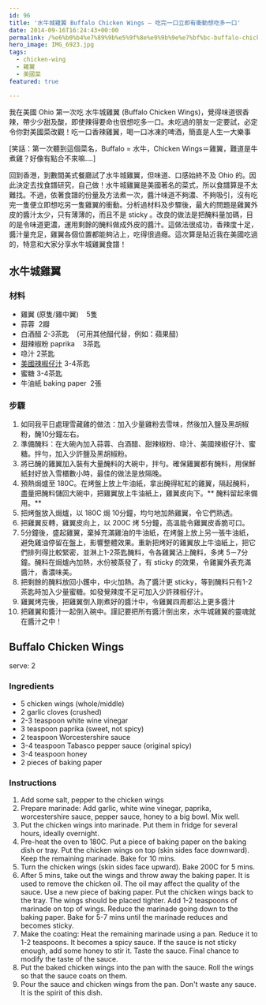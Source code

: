 ```yaml
---
id: 96
title: '水牛城雞翼 Buffalo Chicken Wings – 吃完一口立即有衝動想吃多一口'
date: 2014-09-16T16:24:43+00:00
permalink: /%e6%b0%b4%e7%89%9b%e5%9f%8e%e9%9b%9e%e7%bf%bc-buffalo-chicken-wings/
hero_image: IMG_6923.jpg
tags:
  - chicken-wing
  - 雞翼
  - 美國菜
featured: true

---
```

我在美國 Ohio 第一次吃 水牛城雞翼 (Buffalo Chicken Wings)，覺得味道很香辣，帶少少甜及酸，即使辣得要命也很想吃多一口。未吃過的朋友一定要試，必定令你對美國菜改觀！吃一口香辣雞翼，喝一口冰凍的啤酒，簡直是人生一大樂事

<!--more-->

 [笑話：第一次聽到這個菜名，Buffalo = 水牛，Chicken Wings＝雞翼，難道是牛煮雞？好像有點合不來嘛….] 

回到香港，到數間美式餐廳試了水牛城雞翼，但味道、口感始終不及 Ohio 的。因此決定去找食譜研究，自己做！水牛城雞翼是美國著名的菜式，所以食譜算是不太難找。不過，依著食譜的份量及方法煮一次，醬汁味道不夠濃、不夠吸引，沒有吃完一隻便立即想吃另一隻雞翼的衝動。分析過材料及步驟後，最大的問題是雞翼外皮的醬汁太少，只有薄薄的，而且不是 sticky 。改良的做法是把醃料量加碼，目的是令味道更濃，運用剩餘的醃料做成外皮的醬汁。這做法很成功，香辣度十足，醬汁量充足，雞翼各個位置都能夠沾上，吃得很過癮。這次算是貼近我在美國吃過的，特意和大家分享水牛城雞翼食譜！

## 水牛城雞翼

### 材料

* 雞翼 (原隻/雞中翼)    5隻
* 蒜蓉  2瓣
* 白酒醋 2-3茶匙    (可用其他醋代替，例如：蘋果醋)
* 甜辣椒粉 paprika    3茶匙
* 喼汁 2茶匙
* [美國辣椒仔汁](http://www.tabasco.com/tabasco-products/sauces/tabasco-original-red-sauce/ "tabasco.com")  3-4茶匙
* 蜜糖 3-4茶匙
* 牛油紙 baking paper  2張

### 步驟

1. 如同我平日處理雪藏雞的做法：加入少量雞粉去雪味，然後加入鹽及黑胡椒粉，醃10分鐘左右。
2. 準備醃料：在大碗內加入蒜蓉、白酒醋、甜辣椒粉、喼汁、美國辣椒仔汁、蜜糖。拌勻，加入少許鹽及黑胡椒粉。
3. 將已醃的雞翼加入裝有大量醃料的大碗中，拌勻。確保雞翼都有醃料，用保鮮紙封好放入雪櫃數小時，最佳的做法是放隔晚。
4. 預熱焗爐至 180C。在烤盤上放上牛油紙，拿出醃得紅紅的雞翼，隔起醃料，盡量把醃料儲回大碗中，把雞翼放上牛油紙上，雞翼皮向下。** 醃料留起來備用。**
5. 把烤盤放入焗爐，以 180C 焗 10分鐘，均勻地加熱雞翼，令它們熟透。
6. 把雞翼反轉，雞翼皮向上，以 200C 烤 5分鐘，高溫能令雞翼皮香脆可口。
7. 5分鐘後，盛起雞翼，棄掉充滿雞油的牛油紙，在烤盤上放上另一張牛油紙，避免雞油停留在盤上，影響整體效果。重新把烤好的雞翼放上牛油紙上，把它們排列得比較緊密，並淋上1-2茶匙醃料，令各雞翼沾上醃料，多烤 5－7分鐘。醃料在焗爐內加熱，水份被蒸發了，有 sticky 的效果，令雞翼外表充滿醬汁，香濃味美。
8. 把剩餘的醃料放回小鑊中，中火加熱。為了醬汁更 sticky，等到醃料只有1-2茶匙時加入少量蜜糖。如發覺辣度不足可加入少許辣椒仔汁。
9. 雞翼烤完後，把雞翼倒入剛煮好的醬汁中，令雞翼四周都沾上更多醬汁
10. 把雞翼和醬汁一起倒入碗中。謹記要把所有醬汁倒出來，水牛城雞翼的靈魂就在醬汁之中！

## Buffalo Chicken Wings 

serve: 2

### Ingredients

* 5 chicken wings (whole/middle)
* 2 garlic cloves (crushed)
* 2-3 teaspoon white wine vinegar
* 3 teaspoon paprika (sweet, not spicy)
* 2 teaspoon Worcestershire sauce
* 3-4 teaspoon Tabasco pepper sauce (original spicy)
* 3-4 teaspoon honey
* 2 pieces of baking paper



### Instructions

1. Add some salt, pepper to the chicken wings
2. Prepare marinade: Add garlic, white wine vinegar, paprika, worcestershire sauce, pepper sauce, honey to a big bowl. Mix well.
3. Put the chicken wings into marinade. Put them in fridge for several hours, ideally overnight.
4. Pre-heat the oven to 180C. Put a piece of baking paper on the baking dish or tray. Put the chicken wings on top (skin sides face downward). Keep the remaining marinade. Bake for 10 mins.
5. Turn the chicken wings (skin sides face upward). Bake 200C for 5 mins.
6. After 5 mins, take out the wings and throw away the baking paper. It is used to remove the chicken oil. The oil may affect the quality of the sauce. Use a new piece of baking paper. Put the chicken wings back to the tray. The wings should be placed tighter. Add 1-2 teaspoons of marinade on top of wings. Reduce the marinade going down to the baking paper. Bake for 5-7 mins until the marinade reduces and becomes sticky.
7. Make the coating: Heat the remaining marinade using a pan. Reduce it to 1-2 teaspoons. It becomes a spicy sauce. If the sauce is not sticky enough, add some honey to stir it. Taste the sauce. Final chance to modify the taste of the sauce.
8. Put the baked chicken wings into the pan with the sauce. Roll the wings so that the sauce coats on them.
9. Pour the sauce and chicken wings from the pan. Don't waste any sauce. It is the spirit of this dish.